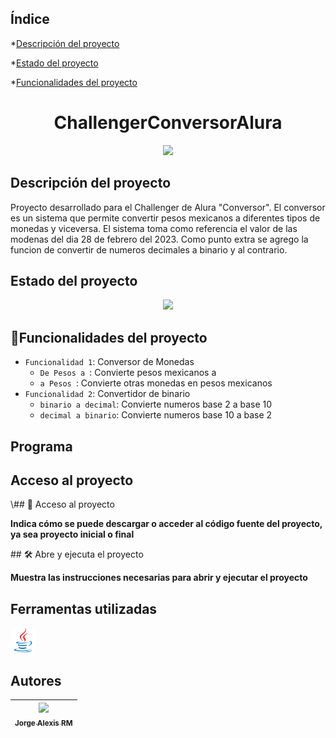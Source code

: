 <h2>Índice</h2>

*[Descripción del proyecto](#descripción-del-proyecto)

*[Estado del proyecto](#Estado-del-proyecto)

*[Funcionalidades del proyecto](#Funcionalidades-del-proyecto)


<h1 align="center"> ChallengerConversorAlura </h2>
<p align="center">
   <img src="https://user-images.githubusercontent.com/121999643/222331414-3fbc463e-f486-442a-b285-9eeba22d701b.png">
   </p>

<h2>Descripción del proyecto</h2>
<p>Proyecto desarrollado para el Challenger de Alura "Conversor".
El conversor es un sistema que permite convertir pesos mexicanos a diferentes tipos de monedas y viceversa.
El sistema toma como referencia el valor de las modenas del dia 28 de febrero del 2023.
Como punto extra se agrego la funcion de convertir de numeros decimales a binario y al contrario.</p>

<h2>Estado del proyecto</h2>
 <p align="center">
   <img src="https://img.shields.io/badge/STATUS-EN%20DESAROLLO-green">
   </p>
   
 ## :hammer:Funcionalidades del proyecto

- `Funcionalidad 1`: Conversor de Monedas
  - `De Pesos a `: Convierte pesos mexicanos a
  - `a Pesos `: Convierte otras monedas en pesos mexicanos
- `Funcionalidad 2`: Convertidor de binario
  - `binario a decimal`: Convierte numeros base 2 a base 10
  - `decimal a binario`: Convierte numeros base 10 a base 2
  
<h2>Programa</h2>

  
<h2>Acceso al proyecto</h2>
\## 📁 Acceso al proyecto

**Indica cómo se puede descargar o acceder al código fuente del proyecto, ya sea proyecto inicial o final**

\## 🛠️ Abre y ejecuta el proyecto

**Muestra las instrucciones necesarias para abrir y ejecutar el proyecto**

## Ferramentas utilizadas

<a href="https://www.java.com" target="_blank"> <img src="https://raw.githubusercontent.com/devicons/devicon/master/icons/java/java-original.svg" alt="java" width="40" height="40"/> </a> 

## Autores

| [<img src="https://avatars.githubusercontent.com/u/121999643?s=400&u=94755f0b0f4c50ced0c682e09af10a4a4d061e35&v=4" width=115><br><sub>Jorge Alexis RM</sub>](https://github.com/JorgeAlexisRM) |
| :---: |

   
   
